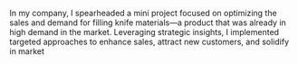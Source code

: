 In my company, I spearheaded a mini project focused on optimizing the sales and demand for filling knife materials—a product that was already in high demand in the market. Leveraging strategic insights, I implemented targeted approaches to enhance sales, attract new customers, and solidify in market
